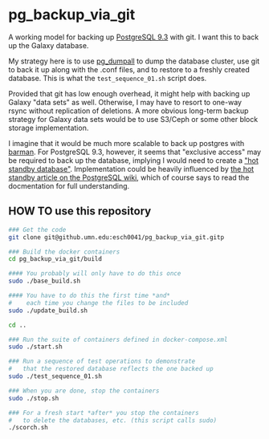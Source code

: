 # pg_backup_via_git

A working model for backing up [PostgreSQL 9.3](https://www.postgresql.org/docs/9.3/static/index.html) with git.  I want this to back up the Galaxy database.

My strategy here is to use [pg_dumpall](https://www.postgresql.org/docs/9.3/static/backup-dump.html#BACKUP-DUMP-ALL) to dump the database cluster, use git to back it up along with the .conf files, and to restore to a freshly created database.  This is what the `test_sequence_01.sh` script does.

Provided that git has low enough overhead, it might help with backing up Galaxy "data sets" as well.  Otherwise, I may have to resort to one-way rsync without replication of deletions.  A more obvious long-term backup strategy for Galaxy data sets would be to use S3/Ceph or some other block storage implementation.

I imagine that it would be much more scalable to back up postgres with [barman](http://docs.pgbarman.org/release/2.1/).
For PostgreSQL 9.3, however, it seems that "exclusive access" may be required to back up the database, implying I would need to create a ["hot standby database"](https://www.postgresql.org/docs/9.3/static/hot-standby.html).  Implementation could be heavily influenced by [the hot standby article on the PostgreSQL wiki](https://wiki.postgresql.org/wiki/Hot_Standby), which of course says to read the docmentation for full understanding.

## HOW TO use this repository

```bash
### Get the code
git clone git@github.umn.edu:esch0041/pg_backup_via_git.gitp

### Build the docker containers
cd pg_backup_via_git/build

#### You probably will only have to do this once
sudo ./base_build.sh

#### You have to do this the first time *and* 
#    each time you change the files to be included
sudo ./update_build.sh

cd ..

### Run the suite of containers defined in docker-compose.xml
sudo ./start.sh

### Run a sequence of test operations to demonstrate 
#   that the restored database reflects the one backed up
sudo ./test_sequence_01.sh

### When you are done, stop the containers
sudo ./stop.sh

### For a fresh start *after* you stop the containers
#   to delete the databases, etc. (this script calls sudo)
./scorch.sh
```
